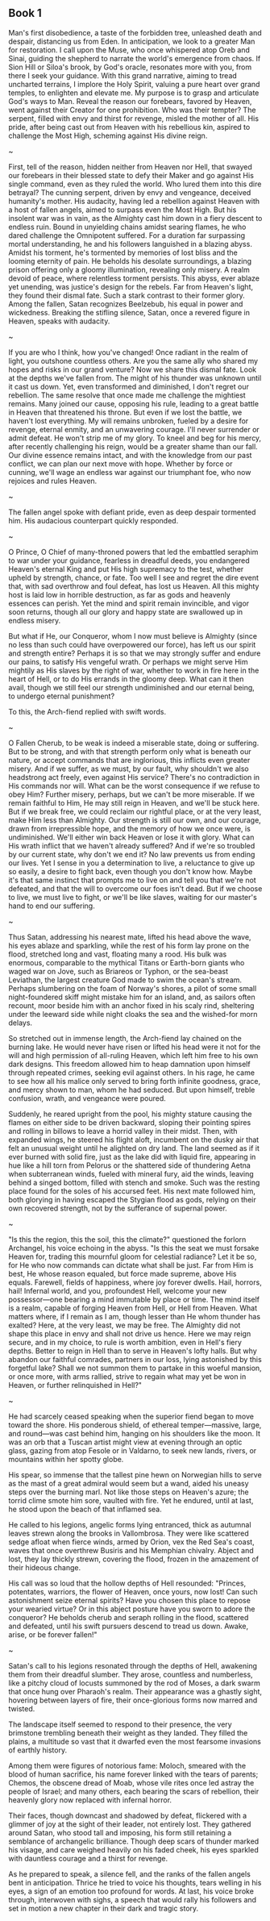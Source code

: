 ## Book 1

Man's first disobedience, a taste of the forbidden tree, unleashed death and despair, distancing us from Eden. In anticipation, we look to a greater Man for restoration. I call upon the Muse, who once whispered atop Oreb and Sinai, guiding the shepherd to narrate the world's emergence from chaos. If Sion Hill or Siloa's brook, by God's oracle, resonates more with you, from there I seek your guidance. With this grand narrative, aiming to tread uncharted terrains, I implore the Holy Spirit, valuing a pure heart over grand temples, to enlighten and elevate me. My purpose is to grasp and articulate God's ways to Man. Reveal the reason our forebears, favored by Heaven, went against their Creator for one prohibition. Who was their tempter? The serpent, filled with envy and thirst for revenge, misled the mother of all. His pride, after being cast out from Heaven with his rebellious kin, aspired to challenge the Most High, scheming against His divine reign.

~

First, tell of the reason, hidden neither from Heaven nor Hell, that swayed our forebears in their blessed state to defy their Maker and go against His single command, even as they ruled the world. Who lured them into this dire betrayal? The cunning serpent, driven by envy and vengeance, deceived humanity's mother. His audacity, having led a rebellion against Heaven with a host of fallen angels, aimed to surpass even the Most High. But his insolent war was in vain, as the Almighty cast him down in a fiery descent to endless ruin. Bound in unyielding chains amidst searing flames, he who dared challenge the Omnipotent suffered. For a duration far surpassing mortal understanding, he and his followers languished in a blazing abyss. Amidst his torment, he's tormented by memories of lost bliss and the looming eternity of pain. He beholds his desolate surroundings, a blazing prison offering only a gloomy illumination, revealing only misery. A realm devoid of peace, where relentless torment persists. This abyss, ever ablaze yet unending, was justice's design for the rebels. Far from Heaven's light, they found their dismal fate. Such a stark contrast to their former glory. Among the fallen, Satan recognizes Beelzebub, his equal in power and wickedness. Breaking the stifling silence, Satan, once a revered figure in Heaven, speaks with audacity.

~

If you are who I think, how you've changed! Once radiant in the realm of light, you outshone countless others. Are you the same ally who shared my hopes and risks in our grand venture? Now we share this dismal fate. Look at the depths we've fallen from. The might of his thunder was unknown until it cast us down. Yet, even transformed and diminished, I don't regret our rebellion. The same resolve that once made me challenge the mightiest remains. Many joined our cause, opposing his rule, leading to a great battle in Heaven that threatened his throne. But even if we lost the battle, we haven't lost everything. My will remains unbroken, fueled by a desire for revenge, eternal enmity, and an unwavering courage. I'll never surrender or admit defeat. He won't strip me of my glory. To kneel and beg for his mercy, after recently challenging his reign, would be a greater shame than our fall. Our divine essence remains intact, and with the knowledge from our past conflict, we can plan our next move with hope. Whether by force or cunning, we'll wage an endless war against our triumphant foe, who now rejoices and rules Heaven.

~

The fallen angel spoke with defiant pride, even as deep despair tormented him. His audacious counterpart quickly responded.

~

O Prince, O Chief of many-throned powers that led the embattled seraphim to war under your guidance, fearless in dreadful deeds, you endangered Heaven's eternal King and put His high supremacy to the test, whether upheld by strength, chance, or fate. Too well I see and regret the dire event that, with sad overthrow and foul defeat, has lost us Heaven. All this mighty host is laid low in horrible destruction, as far as gods and heavenly essences can perish. Yet the mind and spirit remain invincible, and vigor soon returns, though all our glory and happy state are swallowed up in endless misery.

But what if He, our Conqueror, whom I now must believe is Almighty (since no less than such could have overpowered our force), has left us our spirit and strength entire? Perhaps it is so that we may strongly suffer and endure our pains, to satisfy His vengeful wrath. Or perhaps we might serve Him mightily as His slaves by the right of war, whether to work in fire here in the heart of Hell, or to do His errands in the gloomy deep. What can it then avail, though we still feel our strength undiminished and our eternal being, to undergo eternal punishment?

To this, the Arch-fiend replied with swift words.

~

O Fallen Cherub, to be weak is indeed a miserable state, doing or suffering. But to be strong, and with that strength perform only what is beneath our nature, or accept commands that are inglorious, this inflicts even greater misery. And if we suffer, as we must, by our fault, why shouldn't we also headstrong act freely, even against His service? There's no contradiction in His commands nor will. What can be the worst consequence if we refuse to obey Him? Further misery, perhaps, but we can't be more miserable. If we remain faithful to Him, He may still reign in Heaven, and we'll be stuck here. But if we break free, we could reclaim our rightful place, or at the very least, make Him less than Almighty. Our strength is still our own, and our courage, drawn from irrepressible hope, and the memory of how we once were, is undiminished. We'll either win back Heaven or lose it with glory. What can His wrath inflict that we haven't already suffered? And if we're so troubled by our current state, why don't we end it? No law prevents us from ending our lives. Yet I sense in you a determination to live, a reluctance to give up so easily, a desire to fight back, even though you don't know how. Maybe it's that same instinct that prompts me to live on and tell you that we're not defeated, and that the will to overcome our foes isn't dead. But if we choose to live, we must live to fight, or we'll be like slaves, waiting for our master's hand to end our suffering.

~

Thus Satan, addressing his nearest mate, lifted his head above the wave, his eyes ablaze and sparkling, while the rest of his form lay prone on the flood, stretched long and vast, floating many a rood. His bulk was enormous, comparable to the mythical Titans or Earth-born giants who waged war on Jove, such as Briareos or Typhon, or the sea-beast Leviathan, the largest creature God made to swim the ocean's stream. Perhaps slumbering on the foam of Norway's shores, a pilot of some small night-foundered skiff might mistake him for an island, and, as sailors often recount, moor beside him with an anchor fixed in his scaly rind, sheltering under the leeward side while night cloaks the sea and the wished-for morn delays.

So stretched out in immense length, the Arch-fiend lay chained on the burning lake. He would never have risen or lifted his head were it not for the will and high permission of all-ruling Heaven, which left him free to his own dark designs. This freedom allowed him to heap damnation upon himself through repeated crimes, seeking evil against others. In his rage, he came to see how all his malice only served to bring forth infinite goodness, grace, and mercy shown to man, whom he had seduced. But upon himself, treble confusion, wrath, and vengeance were poured.

Suddenly, he reared upright from the pool, his mighty stature causing the flames on either side to be driven backward, sloping their pointing spires and rolling in billows to leave a horrid valley in their midst. Then, with expanded wings, he steered his flight aloft, incumbent on the dusky air that felt an unusual weight until he alighted on dry land. The land seemed as if it ever burned with solid fire, just as the lake did with liquid fire, appearing in hue like a hill torn from Pelorus or the shattered side of thundering Aetna when subterranean winds, fueled with mineral fury, aid the winds, leaving behind a singed bottom, filled with stench and smoke. Such was the resting place found for the soles of his accursed feet. His next mate followed him, both glorying in having escaped the Stygian flood as gods, relying on their own recovered strength, not by the sufferance of supernal power.

~

"Is this the region, this the soil, this the climate?" questioned the forlorn Archangel, his voice echoing in the abyss. "Is this the seat we must forsake Heaven for, trading this mournful gloom for celestial radiance? Let it be so, for He who now commands can dictate what shall be just. Far from Him is best, He whose reason equaled, but force made supreme, above His equals. Farewell, fields of happiness, where joy forever dwells. Hail, horrors, hail! Infernal world, and you, profoundest Hell, welcome your new possessor—one bearing a mind immutable by place or time. The mind itself is a realm, capable of forging Heaven from Hell, or Hell from Heaven. What matters where, if I remain as I am, though lesser than He whom thunder has exalted? Here, at the very least, we may be free. The Almighty did not shape this place in envy and shall not drive us hence. Here we may reign secure, and in my choice, to rule is worth ambition, even in Hell's fiery depths. Better to reign in Hell than to serve in Heaven's lofty halls. But why abandon our faithful comrades, partners in our loss, lying astonished by this forgetful lake? Shall we not summon them to partake in this woeful mansion, or once more, with arms rallied, strive to regain what may yet be won in Heaven, or further relinquished in Hell?"

~

He had scarcely ceased speaking when the superior fiend began to move toward the shore. His ponderous shield, of ethereal temper—massive, large, and round—was cast behind him, hanging on his shoulders like the moon. It was an orb that a Tuscan artist might view at evening through an optic glass, gazing from atop Fesole or in Valdarno, to seek new lands, rivers, or mountains within her spotty globe.

His spear, so immense that the tallest pine hewn on Norwegian hills to serve as the mast of a great admiral would seem but a wand, aided his uneasy steps over the burning marl. Not like those steps on Heaven's azure; the torrid clime smote him sore, vaulted with fire. Yet he endured, until at last, he stood upon the beach of that inflamed sea.

He called to his legions, angelic forms lying entranced, thick as autumnal leaves strewn along the brooks in Vallombrosa. They were like scattered sedge afloat when fierce winds, armed by Orion, vex the Red Sea's coast, waves that once overthrew Busiris and his Memphian chivalry. Abject and lost, they lay thickly strewn, covering the flood, frozen in the amazement of their hideous change.

His call was so loud that the hollow depths of Hell resounded: "Princes, potentates, warriors, the flower of Heaven, once yours, now lost! Can such astonishment seize eternal spirits? Have you chosen this place to repose your wearied virtue? Or in this abject posture have you sworn to adore the conqueror? He beholds cherub and seraph rolling in the flood, scattered and defeated, until his swift pursuers descend to tread us down. Awake, arise, or be forever fallen!"

~

Satan's call to his legions resonated through the depths of Hell, awakening them from their dreadful slumber. They arose, countless and numberless, like a pitchy cloud of locusts summoned by the rod of Moses, a dark swarm that once hung over Pharaoh's realm. Their appearance was a ghastly sight, hovering between layers of fire, their once-glorious forms now marred and twisted.

The landscape itself seemed to respond to their presence, the very brimstone trembling beneath their weight as they landed. They filled the plains, a multitude so vast that it dwarfed even the most fearsome invasions of earthly history.

Among them were figures of notorious fame: Moloch, smeared with the blood of human sacrifice, his name forever linked with the tears of parents; Chemos, the obscene dread of Moab, whose vile rites once led astray the people of Israel; and many others, each bearing the scars of rebellion, their heavenly glory now replaced with infernal horror.

Their faces, though downcast and shadowed by defeat, flickered with a glimmer of joy at the sight of their leader, not entirely lost. They gathered around Satan, who stood tall and imposing, his form still retaining a semblance of archangelic brilliance. Though deep scars of thunder marked his visage, and care weighed heavily on his faded cheek, his eyes sparkled with dauntless courage and a thirst for revenge.

As he prepared to speak, a silence fell, and the ranks of the fallen angels bent in anticipation. Thrice he tried to voice his thoughts, tears welling in his eyes, a sign of an emotion too profound for words. At last, his voice broke through, interwoven with sighs, a speech that would rally his followers and set in motion a new chapter in their dark and tragic story.
